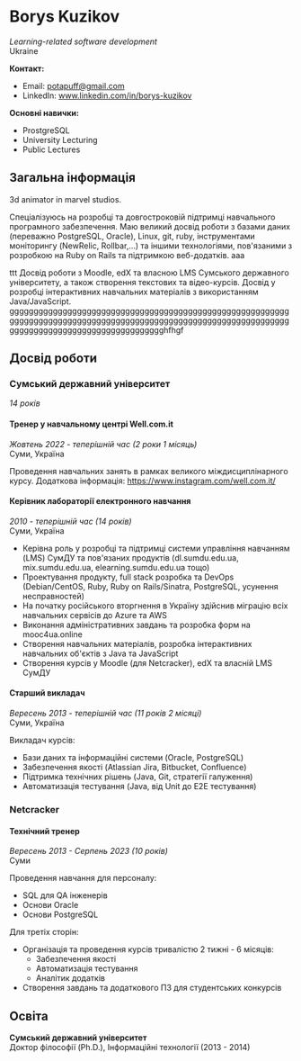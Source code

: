 # Borys Kuzikov
*Learning-related software development*  
Ukraine

**Контакт:**  
- Email: potapuff@gmail.com
- LinkedIn: www.linkedin.com/in/borys-kuzikov

**Основні навички:**
- ProstgreSQL
- University Lecturing
- Public Lectures

## Загальна інформація
3d animator in marvel studios.

Спеціалізуюсь на розробці та довгостроковій підтримці навчального програмного забезпечення. Маю великий досвід роботи з базами даних (переважно PostgreSQL, Oracle), Linux, git, ruby, інструментами моніторингу (NewRelic, Rollbar,...) та іншими технологіями, пов'язаними з розробкою на Ruby on Rails та підтримкою веб-додатків.
aaa







ttt
Досвід роботи з Moodle, edX та власною LMS Сумського державного університету, а також створення текстових та відео-курсів. Досвід у розробці інтерактивних навчальних матеріалів з використанням Java/JavaScript.
gggggggggggggggggggggggggggggggggggggggggggggggggggggggggggggggggggggggggggggggggggggggggggggggggggggggggggggggggggggggggggggggggggggggggggggggggggghfhgf
## Досвід роботи

### Сумський державний університет
*14 років*

#### Тренер у навчальному центрі Well.com.it
*Жовтень 2022 - теперішній час (2 роки 1 місяць)*  
Суми, Україна

Проведення навчальних занять в рамках великого міждисциплінарного курсу.
Додаткова інформація: https://www.instagram.com/well.com.it/

#### Керівник лабораторії електронного навчання
*2010 - теперішній час (14 років)*  
Суми, Україна

- Керівна роль у розробці та підтримці системи управління навчанням (LMS) СумДУ та пов'язаних продуктів (dl.sumdu.edu.ua, mix.sumdu.edu.ua, elearning.sumdu.edu.ua тощо)
- Проектування продукту, full stack розробка та DevOps (Debian/CentOS, Ruby, Ruby on Rails/Sinatra, PostgreSQL, усунення несправностей)
- На початку російського вторгнення в Україну здійснив міграцію всіх навчальних сервісів до Azure та AWS
- Виконання адміністративних завдань та розробка форм на mooc4ua.online
- Створення навчальних матеріалів, розробка інтерактивних навчальних об'єктів з Java та JavaScript
- Створення курсів у Moodle (для Netcracker), edX та власній LMS СумДУ

#### Старший викладач
*Вересень 2013 - теперішній час (11 років 2 місяці)*  
Суми, Україна

Викладач курсів:
- Бази даних та інформаційні системи (Oracle, PostgreSQL)
- Забезпечення якості (Atlassian Jira, Bitbucket, Confluence)
- Підтримка технічних рішень (Java, Git, стратегії галуження)
- Автоматизація тестування (Java, від Unit до E2E тестування)

### Netcracker
#### Технічний тренер
*Вересень 2013 - Серпень 2023 (10 років)*  
Суми

Проведення навчання для персоналу:
- SQL для QA інженерів
- Основи Oracle
- Основи PostgreSQL

Для третіх сторін:
- Організація та проведення курсів тривалістю 2 тижні - 6 місяців:
  - Забезпечення якості
  - Автоматизація тестування
  - Аналітик додатків
- Створення завдань та додаткового ПЗ для студентських конкурсів

## Освіта
**Сумський державний університет**  
Доктор філософії (Ph.D.), Інформаційні технології (2013 - 2014)
